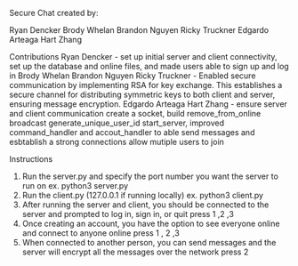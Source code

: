Secure Chat created by:

Ryan Dencker
Brody Whelan
Brandon Nguyen
Ricky Truckner
Edgardo Arteaga
Hart Zhang

Contributions
Ryan Dencker - set up initial server and client connectivity, set up the database and online files, and made users able to sign up and log in
Brody Whelan
Brandon Nguyen
Ricky Truckner - Enabled secure communication by implementing RSA for key exchange. This establishes a secure channel for distributing symmetric keys to both client and server, ensuring message encryption.
Edgardo Arteaga
Hart Zhang  - ensure server and client communication create a socket, build remove_from_online broadcast generate_unique_user_id start_server, improved command_handler and accout_handler to able send messages and esbtablish a strong connections allow mutiple users to join

Instructions
1. Run the server.py and specify the port number you want the server to run on
  ex. python3 server.py
2. Run the client.py (127.0.0.1 if running locally)
  ex. python3 client.py
3. After running the server and client, you should be connected to the server and prompted to log in, sign in, or quit press 1 ,2 ,3 
4. Once creating an account, you have the option to see everyone online and connect to anyone online press 1 , 2 ,3
5. When connected to another person, you can send messages and the server will encrypt all the messages over the network press 2 
